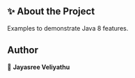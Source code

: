 ## ✨ About the Project

Examples to demonstrate Java 8 features.

## Author

👤 **Jayasree Veliyathu**